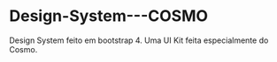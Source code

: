 # Design-System---COSMO
Design System feito em bootstrap 4. Uma UI Kit feita especialmente do Cosmo. 
